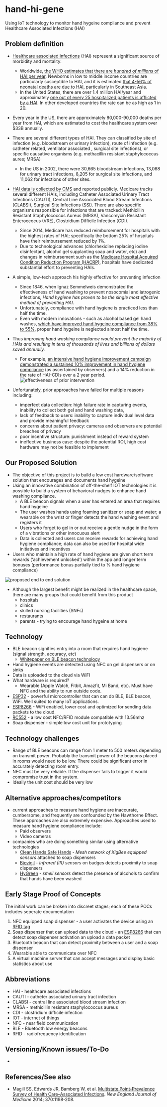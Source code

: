 # hand-hi-gene
Using IoT technology to monitor hand hygeine compliance and prevent Healthcare Associated Infections (HAI)

## Problem definition
* [Healthcare associated infections](https://www.cdc.gov/hai/data/index.html) (HAI) represent a significant source of morbidity and mortality:
   * Worldwide, [the WHO estimates that there are *hundred of millions* of HAI per year](https://www.who.int/gpsc/country_work/gpsc_ccisc_fact_sheet_en.pdf). Newborns in low to middle income countries are particularly susceptible to HAI, and it is estimated [that 4-56% of neonatal deaths are due to HAI](https://www.who.int/gpsc/country_work/gpsc_ccisc_fact_sheet_en.pdf), particularly in Southeast Asia.
   * In the United States, there are over 1.4 million HAI/year and approximately [one out of every 25 hospitalized patients is afflicted by a HAI](https://www.nejm.org/doi/10.1056/NEJMoa1306801?url_ver=Z39.88-2003&rfr_id=ori:rid:crossref.org&rfr_dat=cr_pub%3dwww.ncbi.nlm.nih.gov). In other developed countries the rate can be as high as 1 in 20.
* Every year in the US, there are approximately 80,000-90,000 deaths per year from HAI, which are estimated to cost the healthcare system over $33B annually. 
* There are several different types of HAI. They can classified by site of infection (e.g. bloodstream or urinary infection), route of infection (e.g. catheter related, ventilator associated , surgical site infections), or specific causative organisms (e.g. methacillin resistant staphylococcus aures; MRSA)
    * In the US in 2002, there were 30,665 bloodstream infections, 13,088 for urinary tract infections, 8,205 for surgical site infections, and 11,062 for infections of other sites.
* [HAI data is collected by CMS](https://www.medicare.gov/hospitalcompare/data/healthcare-associated-infections.html) and reported publicly. Medicare tracks several different HAIs, including Catheter Associated Urinary Tract Infections (CAUTI), Central Line Associated Blood Stream Infections (CLABSI), Surgical Site Infections (SSI). There are also specific organisms responsible for infections that are tracked: Methicillin Resistant Staphylococcus Aureus (MRSA), Vancomycin Resistant Enteroccocus (VRE), Clostridium Difficile Infection (CDI).
    * Since 2014, Medicare has reduced reimbursement for hospitals with the highest rates of HAI; specifically the bottom 25% of hospitals have their reimbursement reduced by 1%.
    * Due to technological advances (chlorhexidine replacing iodine disinfectant, alcohol gel supplanting soap and water, etc) and changes in reimbursement such as the [Medicare Hospital Acquired Condition Reduction Program (HACRP)](https://www.cms.gov/Medicare/Medicare-Fee-for-Service-Payment/AcuteInpatientPPS/HAC-Reduction-Program), hospitals have dedicated substantial effort to preventing HAIs.

* A simple, low-tech approach his highly effective for preventing infection
    * Since 1846, when Ignaz Semmelweis demonstrated the effectiveness of hand washing to prevent nosocomial and iatrogenic infections, *Hand hygiene has proven to be the single most effective method of preventing HAI.*
    * Unfortunately, compliance with hand hygiene is practiced less than half the time.
    * Even with modern innovations - such as alcohol based gel hand washes, [which have improved hand hygeine compliance from 38% to 55%](https://www.ncbi.nlm.nih.gov/pubmed/11996615), proper hand hygeine is neglected almost half the time.
    
* Thus *improving hand washing compliance would prevent the majority of HAIs and resulting in tens of thousands of lives and billions of dollars saved annually.*
    * For example, [an intensive hand hygiene improvement campaign demonstrated a sustained 10% improvement in hand hygiene compliance](https://wwwnc.cdc.gov/eid/article/22/9/15-1440_article) (as ascertained by observers) and a 14% reduction in the rate of HAI-CDIs over a 2 year period.
![effectiveness of prior intervention](https://github.com/nickmmark/hand-hi-gene/blob/master/figures/example_intervention.jpg)
    
* Unfortunately, prior approaches have failed for multiple reasons including:
    * imperfect data collection: high failure rate in capturing events, inability to collect both gel and hand washing data, 
    * lack of feedback to users: inability to capture individual level data and provide meaningful feedback
    * concerns about patient privacy: cameras and observers are potential breaches of privacy
    * poor incentive structure: punishment instead of reward system
    * ineffective business case: despite the potential ROI, high cost hardware may not be feasible to implement

    
## Our Proposed Solution
* The objective of this project is to build a low cost hardware/software solution that encourages and documents hand hygeine
* Using an innovative combination of off-the-shelf IOT technologies it is possible to build a system of behavioral nudges to enhance hand washing compliance.
    * A BLE beacon signals when a user has entered an area that requires hand hygeine
    * The user washes hands using foaming sanitizer or soap and water; a wearable on the wrist or finger detects the hand washing event and registers it
    * Users who forget to gel in or out receive a gentle nudge in the form of a vibrations or other innocuous alert
    * Data is collected and users can receive rewards for achieving hand hygiene compliance; data can also be used for hospital wide initiatives and incentives
* Users who maintain a high rate of hand hygiene are given short term rewards (‘achievement unlocked’) within the app and longer term bonuses (performance bonus partially tied to % hand hygiene compliance)

![proposed end to end solution](https://github.com/nickmmark/hand-hi-gene/blob/master/figures/proposed_sysem_overview.png)

* Although the largest benefit might be realized in the healthcare space, there are many groups that could benefit from this product
   * hospitals
   * clinics
   * skilled nursing facilities (SNFs)
   * restaurants
   * parents - trying to encourage hand hygeine at home


## Technology
* BLE beacon signifies entry into a room that requires hand hygiene (signal strength, accuracy, etc)
    * [Whitepaper on BLE beacon technology](http://pages.silabs.com/rs/634-SLU-379/images/Whitepaper-Developing-Beacons-with-Bluetooth-Low-Energy-Technology.pdf)
* Hand hygiene events are detected using NFC on gel dispensers or on sinks
* Data is uploaded to the cloud via WiFI 
* What hardware is required?
    * Wearable (Apple Watch, Fitbit, Amazfit, Mi Band, etc). Must have NFC and the ability to run outside code. 
* [ESP32](https://www.espressif.com/en/products/hardware/esp32/overview) - powerful microcontroller that can can do BLE, BLE beacon, WiFi. Well suited to many IoT applications.
* [ESP8266](https://en.wikipedia.org/wiki/ESP8266) - WiFi enabled, lower cost and optimized for sending data packets to the cloud.
* [RC552](http://www.hobbytronics.co.uk/mfrc522-reader) - a low cost NFC/RFID module compatible with 13.56mhz
* Soap dispenser - simple low cost unit for prototyping

## Technology challenges
* Range of BLE beacons can range from 1 meter to 500 meters depending on transmit power. Probably the transmit power of the beacons placed in rooms would need to be low. There could be significant error in accurately detecting room entry. 
* NFC must be very reliable. If the dispenser fails to trigger it would compromise trust in the system. 
* Ideally the unit cost should be very low

## Alternative approaches/competitors
* current approaches to measure hand hygiene are inaccurate, cumbersome, and frequently are confounded by the Hawthorne Effect. These approaches are also extremely expensive. Approaches used to measure hand hygiene compliance include:
    * Paid observers
    * Video cameras
* companies who are doing something similar using alternative technologies
    * [Clean Hands Safe Hands](https://cleanhands-safehands.com/) - *Mesh network of XigBee equipped sensors* attached to soap dispensers
    * [Biovigil](https://www.biovigil.com/) - *Infrared (IR) sensors* on badges detects proximity to soap dispensers
    * [HyGreen](https://www.infectioncontroltoday.com/hand-hygiene/hygreen-system-ensures-healthcare-workers-wash-their-hands) - *smell sensors* detect the presence of alcohols to confirm that hands have been washed
    
## Early Stage Proof of Concepts
The initial work can be broken into discreet stages; each of these POCs includes seperate documentation
1. NFC equipped soap dispenser - a user activates the device using an [RFID tag](https://en.wikipedia.org/wiki/Radio-frequency_identification)
2. Soap dispenser that can upload data to the cloud - an [ESP8266](https://en.wikipedia.org/wiki/ESP8266) that can detect soap dispenser activation an upload a data packet
3. Bluetooth beacon that can detect proximity between a user and a soap dispenser
4. Wearable able to communicate over NFC
5. A virtual machine server that can accept messages and display basic statistics about use

## Abbreviations
- HAI - healthcare associated infections
- CAUTI - catheter associated urinary tract infection
- CLABSI - central line associated blood stream infection
- MRSA - methicillin resistant staphylococcus aureus
- CDI - clostridium difficile infection
- IOT - internet of things
- NFC - near field communication
- BLE - Bluetooth low energy beacons
- RFID - radiofrequency identification

## Versioning/Known issues/To-Do
- 

## References/See also
* Magill SS, Edwards JR, Bamberg W, et al. [Multistate Point-Prevalence Survey of Health Care–Associated Infections](https://www.nejm.org/doi/10.1056/NEJMoa1306801?url_ver=Z39.88-2003&rfr_id=ori:rid:crossref.org&rfr_dat=cr_pub%3dwww.ncbi.nlm.nih.gov). _New England Journal of Medicine_ 2014; 370:1198-208.

